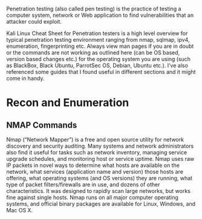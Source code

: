 Penetration testing (also called pen testing) is the practice of testing a computer system, network or Web application to find vulnerabilities that an attacker could exploit.

Kali Linux Cheat Sheet for Penetration testers is a high level overview for typical penetration testing environment ranging from nmap, sqlmap, ipv4, enumeration, fingerprinting etc. Always view man pages if you are in doubt or the commands are not working as outlined here (can be OS based, version based  changes etc.) for the operating system you are using (such as BlackBox, Black Ubuntu, ParrotSec OS, Debian, Ubuntu etc.). I’ve also referenced some guides that I found useful in different sections and it might come in handy.

# Recon and Enumeration

## NMAP Commands
Nmap (“Network Mapper”) is a free and open source utility for network discovery and security auditing. Many systems and network administrators also find it useful for tasks such as network inventory, managing service upgrade schedules, and monitoring host or service uptime. Nmap uses raw IP packets in novel ways to determine what hosts are available on the network, what services (application name and version) those hosts are offering, what operating systems (and OS versions) they are running, what type of packet filters/firewalls are in use, and dozens of other characteristics. It was designed to rapidly scan large networks, but works fine against single hosts. Nmap runs on all major computer operating systems, and official binary packages are available for Linux, Windows, and Mac OS X.
